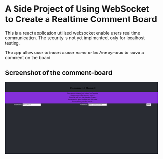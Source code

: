 # A Side Project of Using WebSocket to Create a Realtime Comment Board

This is a react application utilized websocket enable users real time communication. The security is not yet implmented, only for localhost testing.

The app allow user to insert a user name or be Annoymous to leave a comment on the board

## Screenshot of the comment-board

![](https://github.com/Dinoho234/comment-board-client/blob/main/AppScreenShot.png)

